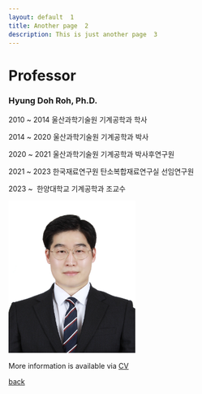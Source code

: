 ```yaml
---
layout: default  1
title: Another page  2
description: This is just another page  3
---
```


# Professor

### **Hyung Doh Roh, Ph.D.**

2010 ~ 2014 울산과학기술원 기계공학과 학사 <body>

  2014 ~ 2020 울산과학기술원 기계공학과 박사 <body>

  2020 ~ 2021 울산과학기술원 기계공학과 박사후연구원 <body>

  2021 ~ 2023 한국재료연구원 탄소복합재료연구실 선임연구원 <body>

  2023 ~      한양대학교 기계공학과 조교수 <body>


<img src="assets/css/Passportphoto_RHD_Full.jpg" alt="Passport" width="250" height="300" > 



More information is available via
<a href="https://www.dropbox.com/scl/fi/g7cnw0tdcsmvsd6aj3ou7/CV_Hyung-Doh-Roh_23-Spring-5.docx?rlkey=myvxdubsmae1awis39jv8ic7x&dl=0">CV</a>


[back](./)
